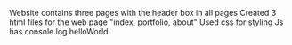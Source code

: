 Website contains three pages with the header box in all pages
Created 3 html files for the web page "index, portfolio, about"
Used css for styling
Js has console.log helloWorld